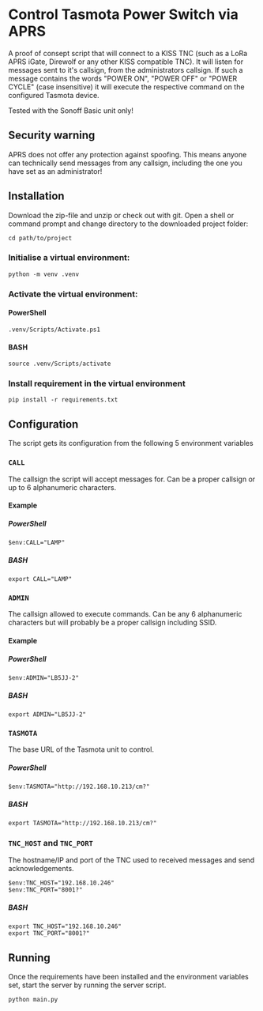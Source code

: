 # Control Tasmota Power Switch via APRS

A proof of consept script that will connect to a KISS TNC (such as a LoRa APRS iGate, Direwolf or any other KISS compatible TNC). It will listen for messages sent to it's callsign, from the administrators callsign. If such a message contains the words "POWER ON", "POWER OFF" or "POWER CYCLE" (case insensitive) it will execute the respective command on the configured Tasmota device.

Tested with the Sonoff Basic unit only!

## Security warning

APRS does not offer any protection against spoofing. This means anyone can technically send messages from any callsign, including the one you have set as an administrator!

## Installation

Download the zip-file and unzip or check out with git. Open a shell or command prompt and change directory to the downloaded project folder:

```shell
cd path/to/project
```

### Initialise a virtual environment:

```shell
python -m venv .venv
```

### Activate the virtual environment:

#### PowerShell

```shell
.venv/Scripts/Activate.ps1
```

#### BASH

```shell
source .venv/Scripts/activate
```

### Install requirement in the virtual environment

```shell
pip install -r requirements.txt
```

## Configuration

The script gets its configuration from the following 5 environment variables

### `CALL`

The callsign the script will accept messages for. Can be a proper callsign or up to 6 alphanumeric characters.

#### Example

##### PowerShell

```shell
$env:CALL="LAMP"
```

##### BASH

```shell
export CALL="LAMP"
```

### `ADMIN`

The callsign allowed to execute commands. Can be any 6 alphanumeric characters but will probably be a proper callsign including SSID.

#### Example

##### PowerShell

```shell
$env:ADMIN="LB5JJ-2"
```

##### BASH

```shell
export ADMIN="LB5JJ-2"
```

### `TASMOTA`

The base URL of the Tasmota unit to control.

##### PowerShell

```shell
$env:TASMOTA="http://192.168.10.213/cm?"
```

##### BASH

```shell
export TASMOTA="http://192.168.10.213/cm?"
```


### `TNC_HOST` and `TNC_PORT`

The hostname/IP and port of the TNC used to received messages and send acknowledgements.

```shell
$env:TNC_HOST="192.168.10.246"
$env:TNC_PORT="8001?"
```

##### BASH

```shell
export TNC_HOST="192.168.10.246"
export TNC_PORT="8001?"
```

## Running

Once the requirements have been installed and the environment variables set, start the server by running the server script.

```shell
python main.py
```

